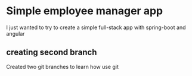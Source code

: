 # Simple employee manager app
I just wanted to try to create a simple full-stack app with spring-boot and angular

## creating second branch
Created two git branches to learn how use git
